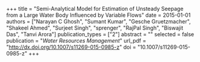 +++
title = "Semi-Analytical Model for Estimation of Unsteady Seepage from a Large Water Body Influenced by Variable Flows"
date = 2015-01-01
authors = ["Narayan C Ghosh", "Sumant Kumar", "Gesche Gruetzmacher", "Shakeel Ahmed", "Surjeet Singh", "sprenger", "RajPal Singh", "Biswajit Das", "Tanvi Arora"]
publication_types = ["2"]
abstract = ""
selected = false
publication = "*Water Resources Management*"
url_pdf = "http://dx.doi.org/10.1007/s11269-015-0985-z"
doi = "10.1007/s11269-015-0985-z"
+++

